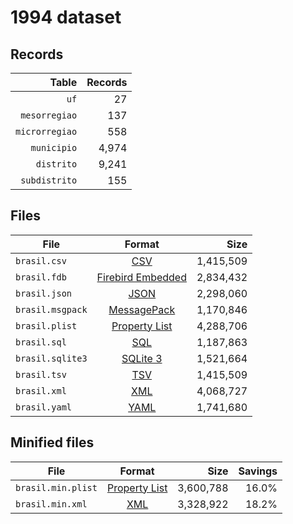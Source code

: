 # 1994 dataset

## Records

|          Table | Records |
| --------------:| -------:|
|           `uf` |      27 |
|  `mesorregiao` |     137 |
| `microrregiao` |     558 |
|    `municipio` |   4,974 |
|     `distrito` |   9,241 |
|  `subdistrito` |     155 |

## Files

| File             | Format                                                                                 |      Size |
| ---------------- |:--------------------------------------------------------------------------------------:| ---------:|
| `brasil.csv`     | [CSV](https://en.wikipedia.org/wiki/Comma-separated_values)                            | 1,415,509 |
| `brasil.fdb`     | [Firebird Embedded](https://en.wikipedia.org/wiki/Embedded_database#Firebird_Embedded) | 2,834,432 |
| `brasil.json`    | [JSON](https://en.wikipedia.org/wiki/JSON)                                             | 2,298,060 |
| `brasil.msgpack` | [MessagePack](https://en.wikipedia.org/wiki/MessagePack)                               | 1,170,846 |
| `brasil.plist`   | [Property List](https://en.wikipedia.org/wiki/Property_list)                           | 4,288,706 |
| `brasil.sql`     | [SQL](https://en.wikipedia.org/wiki/SQL)                                               | 1,187,863 |
| `brasil.sqlite3` | [SQLite 3](https://en.wikipedia.org/wiki/SQLite)                                       | 1,521,664 |
| `brasil.tsv`     | [TSV](https://en.wikipedia.org/wiki/Tab-separated_values)                              | 1,415,509 |
| `brasil.xml`     | [XML](https://en.wikipedia.org/wiki/XML)                                               | 4,068,727 |
| `brasil.yaml`    | [YAML](https://en.wikipedia.org/wiki/YAML)                                             | 1,741,680 |

## Minified files

| File               | Format                                                       |      Size | Savings |
| ------------------ |:------------------------------------------------------------:| ---------:| -------:|
| `brasil.min.plist` | [Property List](https://en.wikipedia.org/wiki/Property_list) | 3,600,788 |   16.0% |
| `brasil.min.xml`   | [XML](https://en.wikipedia.org/wiki/XML)                     | 3,328,922 |   18.2% |